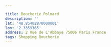 ```yaml
---

title: Boucherie Polmard
description: ''
lat: '48.85402870000001'
lon: '2.3359365'
address: 2 Rue de L'Abbaye 75006 Paris France
tags: Shopping Boucherie
---
```

